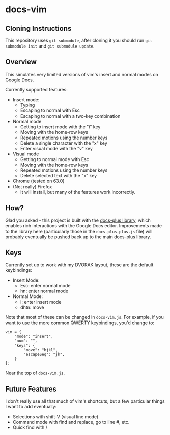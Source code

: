 # docs-vim
## Cloning Instructions
This repository uses ``git submodule``, after cloning it you should run ``git
submodule init`` and ``git submodule update``.

## Overview
This simulates very limited versions of vim's insert and normal modes on Google
Docs.

Currently supported features:
* Insert mode:
    * Typing
    * Escaping to normal with Esc
    * Escaping to normal with a two-key combination
* Normal mode
    * Getting to insert mode with the "i" key
    * Moving with the home-row keys
    * Repeated motions using the number keys
    * Delete a single character with the "x" key
    * Enter visual mode with the "v" key
* Visual mode
    * Getting to normal mode with Esc
    * Moving with the home-row keys
    * Repeated motions using the number keys
    * Delete selected text with the "x" key
* Chrome (tested on 63.0)
* (Not really) Firefox
    * It will install, but many of the features work incorrectly.
    
## How?
Glad you asked - this project is built with the [docs-plus
library](https://github.com/matthewsot/docs-plus), which enables rich
interactions with the Google Docs editor. Improvements made to the library here
(particularly those in the ``docs-plus-plus.js`` file) will probably eventually
be pushed back up to the main docs-plus library.

## Keys
Currently set up to work with my DVORAK layout, these are the default keybindings:

* Insert Mode:
    * Esc: enter normal mode
    * hn: enter normal mode
* Normal Mode:
    * i: enter insert mode
    * dhtn: move

Note that most of these can be changed in ``docs-vim.js``. For example, if you
want to use the more common QWERTY keybindings, you'd change to:

```
vim = {
    "mode": "insert",
    "num": "",
    "keys": {
        "move": "hjkl",
        "escapeSeq": "jk",
    }
};
```

Near the top of ``docs-vim.js``.

## Future Features
I don't really use all that much of vim's shortcuts, but a few particular things I want to add
eventually:

* Selections with shift-V (visual line mode)
* Command mode with find and replace, go to line #, etc.
* Quick find with /
